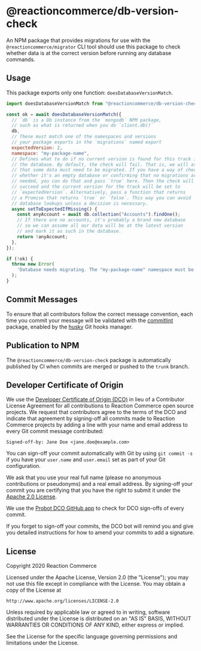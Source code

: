 # @reactioncommerce/db-version-check

An NPM package that provides migrations for use with the `@reactioncommerce/migrator` CLI tool should use this package to check whether data is at the correct version before running any database commands.

## Usage

This package exports only one function: `doesDatabaseVersionMatch`.

```js
import doesDatabaseVersionMatch from "@reactioncommerce/db-version-check";

const ok = await doesDatabaseVersionMatch({
  // `db` is a Db instance from the `mongodb` NPM package,
  // such as what is returned when you do `client.db()`
  db,
  // These must match one of the namespaces and versions
  // your package exports in the `migrations` named export
  expectedVersion: 2,
  namespace: "my-package-name",
  // Defines what to do if no current version is found for this track in
  // the database. By default, the check will fail. That is, we will assume
  // that some data must need to be migrated. If you have a way of checking
  // whether it's an empty database or confirming that no migrations are
  // needed, you can do that and pass `true` here. Then the check will
  // succeed and the current version for the track will be set to
  // `expectedVersion`. Alternatively, pass a function that returns
  // a Promise that returns `true` or `false`. This way you can avoid
  // database lookups unless a decision is necessary.
  async setToExpectedIfMissing() {
    const anyAccount = await db.collection("Accounts").findOne();
    // If there are no accounts, it's probably a brand new database
    // so we can assume all our data will be at the latest version
    // and mark it as such in the database.
    return !anyAccount;
  },
});

if (!ok) {
  throw new Error(
    'Database needs migrating. The "my-package-name" namespace must be at version 2.'
  );
}
```

## Commit Messages

To ensure that all contributors follow the correct message convention, each time you commit your message will be validated with the [commitlint](https://www.npmjs.com/package/@commitlint/cli) package, enabled by the [husky](https://www.npmjs.com/package/husky) Git hooks manager.


## Publication to NPM

The `@reactioncommerce/db-version-check` package is automatically published by CI when commits are merged or pushed to the `trunk` branch.

## Developer Certificate of Origin

We use the [Developer Certificate of Origin (DCO)](https://developercertificate.org/) in lieu of a Contributor License Agreement for all contributions to Reaction Commerce open source projects. We request that contributors agree to the terms of the DCO and indicate that agreement by signing-off all commits made to Reaction Commerce projects by adding a line with your name and email address to every Git commit message contributed:

```
Signed-off-by: Jane Doe <jane.doe@example.com>
```

You can sign-off your commit automatically with Git by using `git commit -s` if you have your `user.name` and `user.email` set as part of your Git configuration.

We ask that you use your real full name (please no anonymous contributions or pseudonyms) and a real email address. By signing-off your commit you are certifying that you have the right to submit it under the [Apache 2.0 License](./LICENSE).

We use the [Probot DCO GitHub app](https://github.com/apps/dco) to check for DCO sign-offs of every commit.

If you forget to sign-off your commits, the DCO bot will remind you and give you detailed instructions for how to amend your commits to add a signature.

## License

Copyright 2020 Reaction Commerce

Licensed under the Apache License, Version 2.0 (the "License");
you may not use this file except in compliance with the License.
You may obtain a copy of the License at

    http://www.apache.org/licenses/LICENSE-2.0

Unless required by applicable law or agreed to in writing, software
distributed under the License is distributed on an "AS IS" BASIS,
WITHOUT WARRANTIES OR CONDITIONS OF ANY KIND, either express or implied.

See the License for the specific language governing permissions and
limitations under the License.
